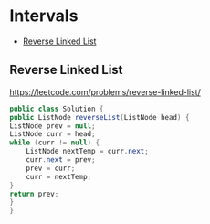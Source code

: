 # Intervals

+ [Reverse Linked List](#reverse-linked-list)

[MDLink]: <>

## Reverse Linked List

https://leetcode.com/problems/reverse-linked-list/

```java
public class Solution {
public ListNode reverseList(ListNode head) {
ListNode prev = null;
ListNode curr = head;
while (curr != null) {
    ListNode nextTemp = curr.next;
    curr.next = prev;
    prev = curr;
    curr = nextTemp;
}
return prev;
}
}
```

[Solution]: <>